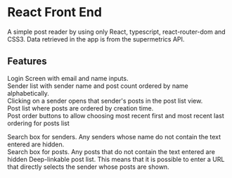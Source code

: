 # React Front End 

A simple post reader by using only React, typescript, react-router-dom and CSS3.
Data retrieved in the app is from the supermetrics API.


## Features
Login Screen with email and name inputs.  
Sender list with sender name and post count ordered by name alphabetically.  
Clicking on a sender opens that sender's posts in the post list view.  
Post list where posts are ordered by creation time.  
Post order buttons to allow choosing most recent first and most recent last ordering for posts list  


Search box for senders. Any senders whose name do not contain the text entered are hidden.  
Search box for posts. Any posts that do not contain the text entered are hidden
Deep-linkable post list. This means that it is possible to enter a URL that directly selects the sender whose posts are shown. 